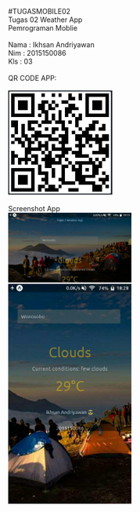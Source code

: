 #TUGASMOBILE02<br>
Tugas 02 Weather App<br> 
Pemrograman Moblie
<br><br>
Nama : Ikhsan Andriyawan
<br>
Nim  : 2015150086
<br>
Kls  : 03
<br><br>
QR CODE APP:
<br><br><img src="barcode.JPG">
<br><br>
Screenshot App<br>
<img height="50%" width="50%" src="2.jpg" >
<img height="50%"  width="50%" src="1.jpg">
